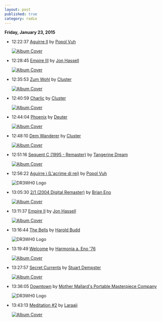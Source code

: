```yaml
---
layout: post
published: true
category: radio
---
```


**Friday, January 23, 2015**

*   12:22:37  [Aguirre II](http://goo.gl/GD1lPX) by [Popol Vuh](http://www.last.fm/music/Popol+Vuh)

    [![Album Cover](http://userserve-ak.last.fm/serve/174s/84354555.jpg)](http://www.last.fm/music/Popol+Vuh/Aguirre "Aguirre")

*   12:28:45  [Empire III](http://goo.gl/eJFMTD) by [Jon Hassell](http://www.last.fm/music/Jon+Hassell)

    [![Album Cover](http://userserve-ak.last.fm/serve/174s/46126517.png)](http://www.last.fm/music/Jon+Hassell/Aka+%2F+Darbari+%2F+Java "Aka / Darbari / Java")

*   12:35:53  [Zum Wohl](http://goo.gl/S3iv7W) by [Cluster](http://www.last.fm/music/Cluster)

    [![Album Cover](http://userserve-ak.last.fm/serve/174s/42109609.png)](http://www.last.fm/music/Cluster/Sowiesoso "Sowiesoso")

*   12:40:59  [Charlic](http://goo.gl/15OtXZ) by [Cluster](http://www.last.fm/music/Cluster)

    [![Album Cover](http://userserve-ak.last.fm/serve/174s/42293567.png)](http://www.last.fm/music/Cluster/Curiosum "Curiosum")

*   12:44:04  [Phoenix](http://goo.gl/c2EsQ0) by [Deuter](http://www.last.fm/music/Deuter)

    [![Album Cover](http://userserve-ak.last.fm/serve/174s/101517129.jpg)](http://www.last.fm/music/Deuter/Aum "Aum")

*   12:48:10  [Dem Wanderer](http://goo.gl/PeOjPH) by [Cluster](http://www.last.fm/music/Cluster)

    [![Album Cover](http://userserve-ak.last.fm/serve/174s/42109609.png)](http://www.last.fm/music/Cluster/Sowiesoso "Sowiesoso")

*   12:51:16  [Sequent C (1995 - Remaster)](http://goo.gl/Y6nC4v) by [Tangerine Dream](http://www.last.fm/music/Tangerine+Dream)

    [![Album Cover](http://userserve-ak.last.fm/serve/174s/40157713.png)](http://www.last.fm/music/Tangerine+Dream/Phaedra "Phaedra")

*   12:56:22  [Aguirre i (L'acrime di rei)](http://goo.gl/p8pHxP) by [Popol Vuh](http://www.last.fm/music/Popol+Vuh)

    ![DR3WH0 Logo](https://dl.dropboxusercontent.com/u/8239797/DR3WH0.png "DR3WH0 RadioBlog")

*   13:05:30  [2/1 (2004 Digital Remaster)](http://goo.gl/03B8Za) by [Brian Eno](http://www.last.fm/music/Brian+Eno)

    [![Album Cover](http://userserve-ak.last.fm/serve/174s/41587337.png)](http://www.last.fm/music/Brian+Eno/Ambient+1:+Music+for+Airports "Ambient 1: Music for Airports")

*   13:11:37  [Empire II](http://goo.gl/gbF9Il) by [Jon Hassell](http://www.last.fm/music/Jon+Hassell)

    [![Album Cover](http://userserve-ak.last.fm/serve/174s/46126517.png)](http://www.last.fm/music/Jon+Hassell/Aka+%2F+Darbari+%2F+Java "Aka / Darbari / Java")

*   13:16:44  [The Bells](http://goo.gl/dRMW26) by [Harold Budd](http://www.last.fm/music/Harold+Budd)

    ![DR3WH0 Logo](https://dl.dropboxusercontent.com/u/8239797/DR3WH0.png "DR3WH0 RadioBlog")

*   13:19:49  [Welcome](http://goo.gl/H8TLbl) by [Harmonia a. Eno '76](http://www.last.fm/music/Harmonia+a.+Eno+'76)

    [![Album Cover](http://userserve-ak.last.fm/serve/174s/91260159.jpg)](http://www.last.fm/music/Harmonia+&+Eno+%2776/Tracks+And+Traces "Tracks And Traces")

*   13:27:57  [Secret Currents](http://goo.gl/5tr0ZC) by [Stuart Dempster](http://www.last.fm/music/Stuart+Dempster)

    [![Album Cover](http://userserve-ak.last.fm/serve/174s/33144785.jpg)](http://www.last.fm/music/Stuart+Dempster/Underground+Overlays+From+The+Cistern+Chapel "Underground Overlays From The Cistern Chapel")

*   13:36:05  [Downtown](http://goo.gl/VrsUUv) by [Mother Mallard's Portable Masterpiece Company](http://www.last.fm/music/Mother+Mallard's+Portable+Masterpiece+Company)

    ![DR3WH0 Logo](https://dl.dropboxusercontent.com/u/8239797/DR3WH0.png "DR3WH0 RadioBlog")

*   13:43:13  [Meditation #2](http://goo.gl/mQcV1P) by [Laraaji](http://www.last.fm/music/Laraaji)

    [![Album Cover](http://userserve-ak.last.fm/serve/174s/3705003.jpg)](http://www.last.fm/music/Laraaji/Ambient+3:+Day+of+Radiance+\(feat.+Brian+Eno\) "Ambient 3: Day of Radiance (feat. Brian Eno)")

